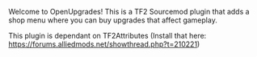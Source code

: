 Welcome to OpenUpgrades!
This is a TF2 Sourcemod plugin that adds a shop menu where you can buy upgrades that affect gameplay.

This plugin is dependant on TF2Attributes (Install that here: https://forums.alliedmods.net/showthread.php?t=210221)
